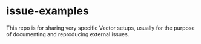 # issue-examples

This repo is for sharing very specific Vector setups, usually for the purpose of documenting and reproducing external issues. 


